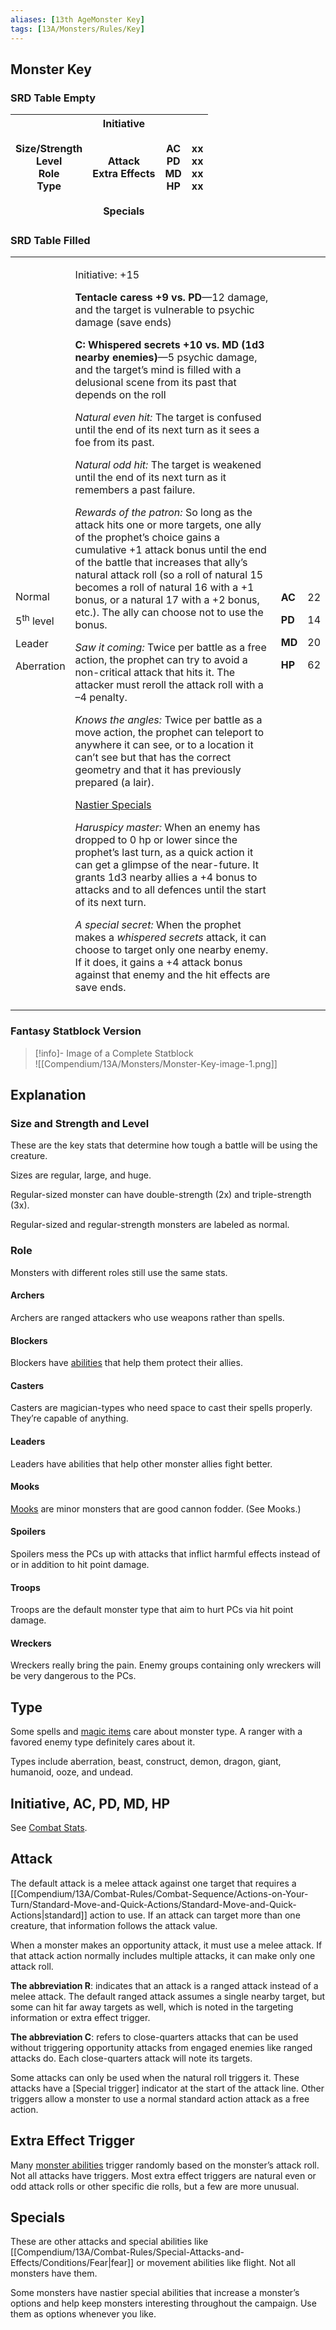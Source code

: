 ```yaml
---
aliases: [13th AgeMonster Key]
tags: [13A/Monsters/Rules/Key]
---
```


## Monster Key

### SRD Table Empty

| Size/Strength<br>Level<br>Role<br>Type 	 | Initiative<br><br><br>Attack<br>Extra Effects<br><br><br>Specials 	 | AC<br>PD<br>MD<br>HP 	 | xx<br>xx<br>xx<br>xx 	 |  
|------------------------------------------|---------------------------------------------------------------------|------------------------|------------------------|

### SRD Table Filled

<table>
<colgroup>
<col style="width: 16%" />
<col style="width: 72%" />
<col style="width: 5%" />
<col style="width: 5%" />
</colgroup>
<tbody>
<tr class="odd">
<td><p>Normal</p>
<p>5<sup>th</sup> level</p>
<p>Leader</p>
<p>Aberration</p></td>
<td><p>Initiative: +15</p>
<p><strong>Tentacle caress +9 vs. PD</strong>—12 damage, and the target
is vulnerable to psychic damage (save ends)</p>
<p><strong>C: Whispered secrets +10 vs. MD (1d3 nearby
enemies)</strong>—5 psychic damage, and the target’s mind is filled with
a delusional scene from its past that depends on the roll</p>
<p><em>Natural even hit:</em> The target is confused until the end of
its next turn as it sees a foe from its past.</p>
<p><em>Natural odd hit:</em> The target is weakened until the end of its
next turn as it remembers a past failure.</p>
<p><em>Rewards of the patron:</em> So long as the attack hits one or
more targets, one ally of the prophet’s choice gains a cumulative +1
attack bonus until the end of the battle that increases that ally’s
natural attack roll (so a roll of natural 15 becomes a roll of natural
16 with a +1 bonus, or a natural 17 with a +2 bonus, etc.). The ally can
choose not to use the bonus.</p>
<p><em>Saw it coming:</em> Twice per battle as a free action, the
prophet can try to avoid a non-critical attack that hits it. The
attacker must reroll the attack roll with a –4 penalty.</p>
<p><em>Knows the angles:</em> Twice per battle as a move action, the
prophet can teleport to anywhere it can see, or to a location it can’t
see but that has the correct geometry and that it has previously
prepared (a lair).</p>
<p><u>Nastier Specials</u></p>
<p><em>Haruspicy master:</em> When an enemy has dropped to 0 hp or lower
since the prophet’s last turn, as a quick action it can get a glimpse of
the near-future. It grants 1d3 nearby allies a +4 bonus to attacks and
to all defences until the start of its next turn.</p>
<p><em>A special secret:</em> When the prophet makes a <em>whispered
secrets</em> attack, it can choose to target only one nearby enemy. If
it does, it gains a +4 attack bonus against that enemy and the hit
effects are save ends.</p></td>
<td><p><strong>AC</strong></p>
<p><strong>PD</strong></p>
<p><strong>MD</strong></p>
<p><strong>HP</strong></p></td>
<td><p>22</p>
<p>14</p>
<p>20</p>
<p>62</p></td>
</tr>
<tr class="even">
<td></td>
<td></td>
<td></td>
<td></td>
</tr>
</tbody>
</table>

### Fantasy Statblock Version

> [!info]- Image of a Complete Statblock  
> ![[Compendium/13A/Monsters/Monster-Key-image-1.png]]

## Explanation

### Size and Strength and Level

These are the key stats that determine how tough a battle will be using the creature.  

Sizes are regular, large, and huge. 

Regular-sized monster can have double-strength (2x) and triple-strength (3x). 

Regular-sized and regular-strength monsters are labeled as normal.

### Role

Monsters with different roles still use the same stats.

#### Archers

Archers are ranged attackers who use weapons rather than spells.

#### Blockers

Blockers have [abilities](Compendium/13A/Character-Rules/Abilities.md) that help them protect their allies.

#### Casters

Casters are magician-types who need space to cast their spells properly. They’re capable of anything.

#### Leaders

Leaders have abilities that help other monster allies fight better.

#### Mooks

[Mooks](../Monster-Rules/Mooks.md) are minor monsters that are good cannon fodder. (See Mooks.)

#### Spoilers

Spoilers mess the PCs up with attacks that inflict harmful effects instead of or in addition to hit point damage.

#### Troops

Troops are the default monster type that aim to hurt PCs via hit point damage.

#### Wreckers

Wreckers really bring the pain. Enemy groups containing only wreckers will be very dangerous to the PCs.

## Type

Some spells and [magic items](Compendium/13A/Magic-Items/Magic-Items.md) care about monster type. A ranger with a favored enemy type definitely cares about it.

Types include aberration, beast, construct, demon, dragon, giant, humanoid, ooze, and undead.

## Initiative, AC, PD, MD, HP

See [Combat Stats](Compendium/13A/Character-Rules/Combat-Stats.md).

## Attack

The default attack is a melee attack against one target that requires a [[Compendium/13A/Combat-Rules/Combat-Sequence/Actions-on-Your-Turn/Standard-Move-and-Quick-Actions/Standard-Move-and-Quick-Actions|standard]] action to use. If an attack can target more than one creature, that information follows the attack value.

When a monster makes an opportunity attack, it must use a melee attack. If that attack action normally includes multiple attacks, it can make only one attack roll.

**The abbreviation R**: indicates that an attack is a ranged attack instead of a melee attack. The default ranged attack assumes a single nearby target, but some can hit far away targets as well, which is noted in the targeting information or extra effect trigger.

**The abbreviation C**: refers to close-quarters attacks that can be used without triggering opportunity attacks from engaged enemies like ranged attacks do. Each close-quarters attack will note its targets.

Some attacks can only be used when the natural roll triggers it. These attacks have a [Special trigger] indicator at the start of the attack line. Other triggers allow a monster to use a normal standard action attack as a free action.

## Extra Effect Trigger

Many [monster abilities](../Monster-Rules/Monster-Abilities.md) trigger randomly based on the monster’s attack roll. Not all attacks have triggers. Most extra effect triggers are natural even or odd attack rolls or other specific die rolls, but a few are more unusual.

## Specials

These are other attacks and special abilities like [[Compendium/13A/Combat-Rules/Special-Attacks-and-Effects/Conditions/Fear|fear]] or movement abilities like flight. Not all monsters have them.

Some monsters have nastier special abilities that increase a monster’s options and help keep monsters interesting throughout the campaign. Use them as options whenever you like.
